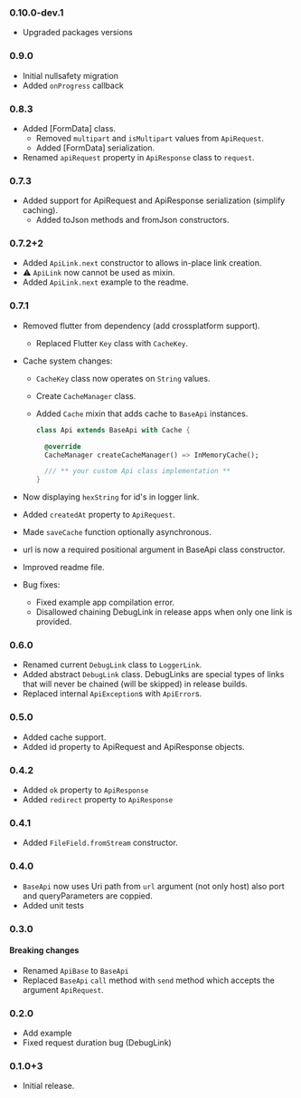 ### 0.10.0-dev.1

- Upgraded packages versions

### 0.9.0

- Initial nullsafety migration
- Added `onProgress` callback

### 0.8.3

- Added [FormData] class.
  - Removed `multipart` and `isMultipart` values from `ApiRequest`.
  - Added [FormData] serialization.
- Renamed `apiRequest` property in `ApiResponse` class to `request`.

### 0.7.3

- Added support for ApiRequest and ApiResponse serialization (simplify caching).
  - Added toJson methods and fromJson constructors.

### 0.7.2+2

- Added `ApiLink.next` constructor to allows in-place link creation.
- ⚠️ `ApiLink` now cannot be used as mixin.
- Added `ApiLink.next` example to the readme.

### 0.7.1

- Removed flutter from dependency (add crossplatform support).
  - Replaced Flutter `Key` class with `CacheKey`.
- Cache system changes:

  - `CacheKey` class now operates on `String` values.
  - Create `CacheManager` class.
  - Added `Cache` mixin that adds cache to `BaseApi` instances.

    ```dart
    class Api extends BaseApi with Cache {

      @override
      CacheManager createCacheManager() => InMemoryCache();

      /// ** your custom Api class implementation **
    }
    ```

- Now displaying `hexString` for id's in logger link.
- Added `createdAt` property to `ApiRequest`.
- Made `saveCache` function optionally asynchronous.
- url is now a required positional argument in BaseApi class constructor.
- Improved readme file.
- Bug fixes:
  - Fixed example app compilation error.
  - Disallowed chaining DebugLink in release apps when only one link is provided.

### 0.6.0

- Renamed current `DebugLink` class to `LoggerLink`.
- Added abstract `DebugLink` class. DebugLinks are special types of links that will never be chained (will be skipped) in release builds.
- Replaced internal `ApiException`s with `ApiError`s.

### 0.5.0

- Added cache support.
- Added id property to ApiRequest and ApiResponse objects.

### 0.4.2

- Added `ok` property to `ApiResponse`
- Added `redirect` property to `ApiResponse`

### 0.4.1

- Added `FileField.fromStream` constructor.

### 0.4.0

- `BaseApi` now uses Uri path from `url` argument (not only host) also port and queryParameters are coppied.
- Added unit tests

### 0.3.0

#### Breaking changes

- Renamed `ApiBase` to `BaseApi`
- Replaced `BaseApi` `call` method with `send` method which accepts the argument `ApiRequest`.

### 0.2.0

- Add example
- Fixed request duration bug (DebugLink)

### 0.1.0+3

- Initial release.
